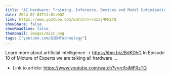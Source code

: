 ```yaml
---
title: "AI Hardware: Training, Inference, Devices and Model Optimization"
date: 2024-07-03T11:01:00Z
link: https://www.youtube.com/watch?v=rn1sjMFRzTQ
showShare: false
showReadTime: false
thumbnail: images/misc.png
tags: ["youtube.com/@IBMTechnology"]
---
```

Learn more about artificial intelligence → https://ibm.biz/BdKDhG In Episode 10 of Mixture of Experts we are talking all hardware ...

- Link to article: https://www.youtube.com/watch?v=rn1sjMFRzTQ